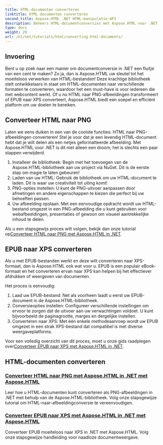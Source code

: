 ```yaml
---
title: HTML-documenten converteren
linktitle: HTML-documenten converteren
second_title: Aspose.HTML .NET HTML-manipulatie-API
description: Beheers HTML-documentconversies met Aspose.HTML voor .NET! Leer moeiteloos HTML naar PNG en EPUB naar XPS te converteren met onze eenvoudige handleidingen.
type: docs
weight: 29
url: /nl/net/tutorials/html/converting-html-documents/
---
```

## Invoering
Bent u op zoek naar een manier om documentconversie in .NET een fluitje van een cent te maken? Zo ja, dan is Aspose.HTML uw sleutel tot het moeiteloos verwerken van HTML-bestanden! Deze krachtige bibliotheek stelt ontwikkelaars in staat om HTML-documenten naar verschillende formaten te converteren, waardoor het een must-have is voor iedereen die met webcontent werkt. Of u nu HTML naar PNG-afbeeldingen transformeert of EPUB naar XPS converteert, Aspose.HTML biedt een soepel en efficiënt platform om uw doelen te bereiken.

## Converteer HTML naar PNG
Laten we eens duiken in een van de coolste functies: HTML naar PNG-afbeeldingen converteren! Stel je voor dat je een levendig HTML-document hebt dat je wilt delen als een netjes geformatteerde afbeelding. Met Aspose.HTML voor .NET is dit niet alleen een droom; het is slechts een paar stappen verwijderd. 

1. Installeer de bibliotheek: Begin met het toevoegen van de Aspose.HTML-bibliotheek aan uw project via NuGet. Dit is de eerste stap om magie te laten gebeuren!
2. Laden van uw HTML: Gebruik de bibliotheek om uw HTML-document te laden. Dit is waar uw creativiteit tot uiting komt!
3. PNG-opties instellen: U kunt de PNG-uitvoer aanpassen door afmetingen en andere eigenschappen te kiezen die perfect bij uw behoeften passen.
4. Uw afbeelding opslaan: Met een eenvoudige opdracht wordt uw HTML-bestand omgezet in een PNG-afbeelding die u kunt gebruiken voor webafbeeldingen, presentaties of gewoon om visueel aantrekkelijke inhoud te delen.

 Als u een stapsgewijs proces wilt volgen, bekijk dan onze tutorial op[Converteer HTML naar PNG met Aspose.HTML in .NET](./convert-html-as-png/). 

## EPUB naar XPS converteren
Als u met EPUB-bestanden werkt en deze wilt converteren naar XPS-formaat, dan is Aspose.HTML ook wat voor u. EPUB is een populair eBook-formaat en het converteren ervan naar XPS kan helpen bij het effectiever afdrukken of weergeven van documenten.

Het proces is eenvoudig:

1. Laad uw EPUB-bestand: Net als voorheen laadt u eerst uw EPUB-document in de Aspose.HTML-bibliotheek.
2. Conversieopties instellen: Configureer verschillende instellingen om ervoor te zorgen dat de uitvoer aan uw verwachtingen voldoet. U kunt bijvoorbeeld de paginagrootte, marges en dergelijke instellen.
3. Converteren naar XPS: Met één enkele methodeaanroep wordt uw EPUB omgezet in een strak XPS-bestand dat compatibel is met diverse weergaveplatforms.

 Voor een volledig overzicht van dit proces, moet u onze gids raadplegen over[Converteer EPUB naar XPS met Aspose.HTML in .NET](./convert-epub-as-xps/). 

## HTML-documenten converteren
### [Converteer HTML naar PNG met Aspose.HTML in .NET met Aspose.HTML](./convert-html-as-png/)
Leer hoe u HTML-documenten kunt converteren als PNG-afbeeldingen in .NET met behulp van de Aspose.HTML-bibliotheek. Volg onze stapsgewijze tutorial om HTML-naar-afbeeldingconversie te vereenvoudigen.
### [Converteer EPUB naar XPS met Aspose.HTML in .NET met Aspose.HTML](./convert-epub-as-xps/)
Converteer EPUB moeiteloos naar XPS in .NET met Aspose.HTML. Volg onze stapsgewijze handleiding voor naadloze documentweergave.